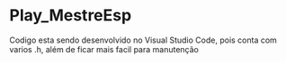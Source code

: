 # Play_MestreEsp

Codigo esta sendo desenvolvido no Visual Studio Code, pois conta com varios .h, além de ficar mais facil para manutenção
